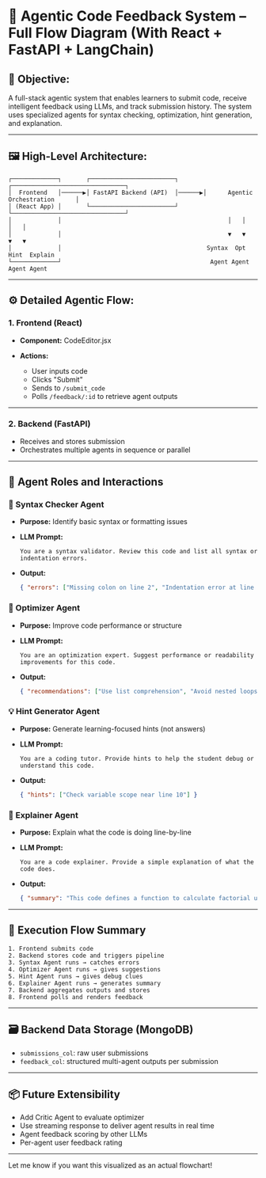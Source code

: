 # 🧠 Agentic Code Feedback System – Full Flow Diagram (With React + FastAPI + LangChain)

## 🎯 Objective:

A full-stack agentic system that enables learners to submit code, receive intelligent feedback using LLMs, and track submission history. The system uses specialized agents for syntax checking, optimization, hint generation, and explanation.

---

## 🖼️ High-Level Architecture:

```plaintext
┌─────────────┐       ┌────────────────────────┐       ┌────────────────────────────────┐
│  Frontend   │──────▶│ FastAPI Backend (API)  │──────▶│      Agentic Orchestration      │
│ (React App) │       └────────────────────────┘       └────────────────────────────────┘
│             │                                               │   │   │   │
│             │                                               ▼   ▼   ▼   ▼
│             │                                         Syntax  Opt  Hint  Explain
└─────────────┘                                          Agent Agent Agent Agent
```

---

## ⚙️ Detailed Agentic Flow:

### 1. Frontend (React)

* **Component:** CodeEditor.jsx
* **Actions:**

  * User inputs code
  * Clicks "Submit"
  * Sends to `/submit_code`
  * Polls `/feedback/:id` to retrieve agent outputs

---

### 2. Backend (FastAPI)

* Receives and stores submission
* Orchestrates multiple agents in sequence or parallel

---

## 🤖 Agent Roles and Interactions

### 🔎 Syntax Checker Agent

* **Purpose:** Identify basic syntax or formatting issues
* **LLM Prompt:**

  ```plaintext
  You are a syntax validator. Review this code and list all syntax or indentation errors.
  ```
* **Output:**

  ```json
  { "errors": ["Missing colon on line 2", "Indentation error at line 5"] }
  ```

### 🚀 Optimizer Agent

* **Purpose:** Improve code performance or structure
* **LLM Prompt:**

  ```plaintext
  You are an optimization expert. Suggest performance or readability improvements for this code.
  ```
* **Output:**

  ```json
  { "recommendations": ["Use list comprehension", "Avoid nested loops"] }
  ```

### 💡 Hint Generator Agent

* **Purpose:** Generate learning-focused hints (not answers)
* **LLM Prompt:**

  ```plaintext
  You are a coding tutor. Provide hints to help the student debug or understand this code.
  ```
* **Output:**

  ```json
  { "hints": ["Check variable scope near line 10"] }
  ```

### 🧠 Explainer Agent

* **Purpose:** Explain what the code is doing line-by-line
* **LLM Prompt:**

  ```plaintext
  You are a code explainer. Provide a simple explanation of what the code does.
  ```
* **Output:**

  ```json
  { "summary": "This code defines a function to calculate factorial using recursion." }
  ```

---

## 🔁 Execution Flow Summary

```plaintext
1. Frontend submits code
2. Backend stores code and triggers pipeline
3. Syntax Agent runs → catches errors
4. Optimizer Agent runs → gives suggestions
5. Hint Agent runs → gives debug clues
6. Explainer Agent runs → generates summary
7. Backend aggregates outputs and stores
8. Frontend polls and renders feedback
```

---

## 🗃️ Backend Data Storage (MongoDB)

* `submissions_col`: raw user submissions
* `feedback_col`: structured multi-agent outputs per submission

---

## 📦 Future Extensibility

* Add Critic Agent to evaluate optimizer
* Use streaming response to deliver agent results in real time
* Agent feedback scoring by other LLMs
* Per-agent user feedback rating

---

Let me know if you want this visualized as an actual flowchart!

